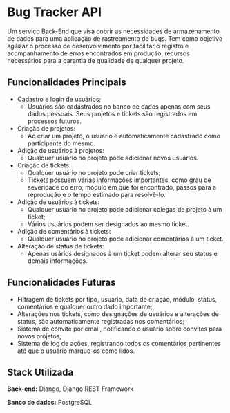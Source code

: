 # Bug Tracker API

Um serviço Back-End que visa cobrir as necessidades de armazenamento de dados
para uma aplicação de rastreamento de bugs. Tem como objetivo agilizar o processo
de desenvolvimento por facilitar o registro e acompanhamento de erros encontrados
em produção, recursos necessários para a garantia de qualidade de qualquer projeto.

## Funcionalidades Principais

- Cadastro e login de usuários;
  - Usuários são cadastrados no banco de dados apenas com seus dados pessoais. Seus projetos e tickets são registrados em processos futuros.
- Criação de projetos:
  - Ao criar um projeto, o usuário é automaticamente cadastrado como participante do mesmo.
- Adição de usuários à projetos:
  - Qualquer usuário no projeto pode adicionar novos usuários.
- Criação de tickets:
  - Qualquer usuário no projeto pode criar tickets;
  - Tickets possuem várias informações importantes, como grau de severidade do erro, módulo em que foi encontrado, passos para a reprodução e o tempo estimado para resolvê-lo.
- Adição de usuários à tickets:
  - Qualquer usuário no projeto pode adicionar colegas de projeto à um ticket;
  - Vários usuários podem ser designados ao mesmo ticket.
- Adição de comentários à tickets:
  - Qualquer usuário no projeto pode adicionar comentários à um ticket.
- Alteração de status de tickets:
  - Apenas usários designados à um ticket podem alterar seu status e demais informações.

## Funcionalidades Futuras

- Filtragem de tickets por tipo, usuário, data de criação, módulo, status, comentários e qualquer outro dado importante;
- Alterações nos tickets, como designações de usuários e alterações de status, são automaticamente registradas nos comentários;
- Sistema de convite por email, notificando o usuário sobre convites para novos projetos;
- Sistema de log de ações, registrando todos os comentários pertinentes até que o usuário marque-os como lidos.

## Stack Utilizada

**Back-end:** Django, Django REST Framework

**Banco de dados:** PostgreSQL
